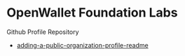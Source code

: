 # OpenWallet Foundation Labs

Github Profile Repository

- [adding-a-public-organization-profile-readme](https://docs.github.com/en/organizations/collaborating-with-groups-in-organizations/customizing-your-organizations-profile#adding-a-public-organization-profile-readme)
